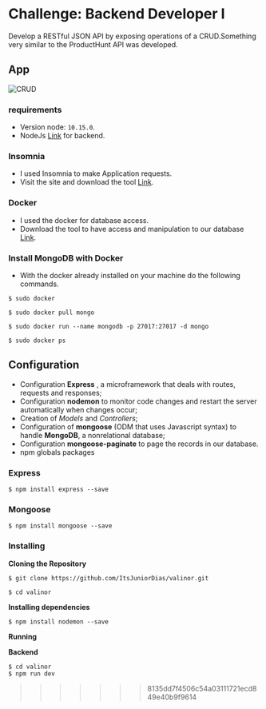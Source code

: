 # Challenge: Backend Developer I

Develop a RESTful JSON API by exposing operations of a CRUD.Something very similar to the ProductHunt API was developed.

## App
![CRUD](https://user-images.githubusercontent.com/50254416/67446772-0d8be300-f5e8-11e9-99ea-5bd5077d52fa.gif)

### requirements

- Version node: `10.15.0`.
- NodeJs [Link](https://nodejs.org/en/download/) for backend.

### Insomnia
- I used Insomnia to make Application requests.
- Visit the site and download the tool [Link](https://insomnia.rest/download/).

### Docker 
- I used the docker for database access.
- Download the tool to have access and manipulation to our database [Link](https://docs.docker.com/install/linux/docker-ce/ubuntu/).

### Install MongoDB with Docker
- With the docker already installed on your machine do the following commands.
```
$ sudo docker 

$ sudo docker pull mongo

$ sudo docker run --name mongodb -p 27017:27017 -d mongo

$ sudo docker ps 

```
 
## Configuration
- Configuration **Express** , a microframework that deals with routes, requests and responses;
- Configuration **nodemon** to monitor code changes and restart the server automatically when changes occur;
- Creation of *Models* and *Controllers*;
- Configuration of **mongoose** (ODM that uses Javascript syntax) to handle **MongoDB**, a nonrelational database;
- Configuration **mongoose-paginate** to page the records in our database.
- npm globals packages

### Express

```
$ npm install express --save

```

### Mongoose 

```
$ npm install mongoose --save
```

### Installing

**Cloning the Repository**

```
$ git clone https://github.com/ItsJuniorDias/valinor.git

$ cd valinor
```

**Installing dependencies**

```
$ npm install nodemon --save
```

**Running**

**Backend**

```
$ cd valinor
$ npm run dev
```
>>>>>>> 8135dd7f4506c54a03111721ecd849e40b9f9614
